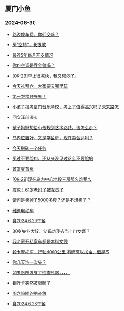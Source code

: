 ## 厦门小鱼 
### 2024-06-30

+ [路边停车费，你们交吗？](http://bbs.xmfish.com/read-htm-tid-18211687.html)

+ [房“空转”，长恨歌](http://bbs.xmfish.com/read-htm-tid-18211643.html)

+ [最近5年每月开支情况](http://bbs.xmfish.com/read-htm-tid-18211664.html)

+ [你的空调是吞金兽吗？](http://bbs.xmfish.com/read-htm-tid-18211694.html)

+ [[06-29]早上很凉快，我又郁闷了。](http://bbs.xmfish.com/read-htm-tid-18211663.html)

+ [今天礼拜六，大家要去哪里玩](http://bbs.xmfish.com/read-htm-tid-18211644.html)

+ [第一次楼顶野餐！](http://bbs.xmfish.com/read-htm-tid-18211762.html)

+ [小孩子报考厦门音乐学校，考上了值得高兴吗？未来路怎](http://bbs.xmfish.com/read-htm-tid-18211628.html)

+ [同安汪前瀑布](http://bbs.xmfish.com/read-htm-tid-18211748.html)

+ [孩子妈妈想给小孩规划艺术路线，该怎么走？](http://bbs.xmfish.com/read-htm-tid-18211629.html)

+ [岛内位置好，又是学区房，现在卖合适吗？](http://bbs.xmfish.com/read-htm-tid-18211852.html)

+ [今天搬砖一个任务](http://bbs.xmfish.com/read-htm-tid-18211673.html)

+ [见过不要脸的，还从来没见过这么不要脸的](http://bbs.xmfish.com/read-htm-tid-18211835.html)

+ [首富变首负](http://bbs.xmfish.com/read-htm-tid-18211738.html)

+ [[06-29]现在岛内中心地段三房那么难租么](http://bbs.xmfish.com/read-htm-tid-18211965.html)

+ [震惊！61岁老妈子被裁员了](http://bbs.xmfish.com/read-htm-tid-18211985.html)

+ [请问是卖掉了5000多套？还是不想卖了？](http://bbs.xmfish.com/read-htm-tid-18211914.html)

+ [雅迪电动车](http://bbs.xmfish.com/read-htm-tid-18211859.html)

+ [食2024.6.29午餐](http://bbs.xmfish.com/read-htm-tid-18211957.html)

+ [30岁失业大叔，父母劝我去当上门女婿？](http://bbs.xmfish.com/read-htm-tid-18212042.html)

+ [我老家开私家车都是本科文凭](http://bbs.xmfish.com/read-htm-tid-18211963.html)

+ [铃木摩托车，行驶4000公里
有牌可以加油，但是不](http://bbs.xmfish.com/read-htm-tid-18211821.html)

+ [你几天洗一次头？](http://bbs.xmfish.com/read-htm-tid-18212057.html)

+ [如果医院没有了检查机器，，，，](http://bbs.xmfish.com/read-htm-tid-18212014.html)

+ [银行卡突然被限额了](http://bbs.xmfish.com/read-htm-tid-18211968.html)

+ [周六热闹的相亲角](http://bbs.xmfish.com/read-htm-tid-18212009.html)

+ [食2024.6.28午餐](http://bbs.xmfish.com/read-htm-tid-18211959.html)

